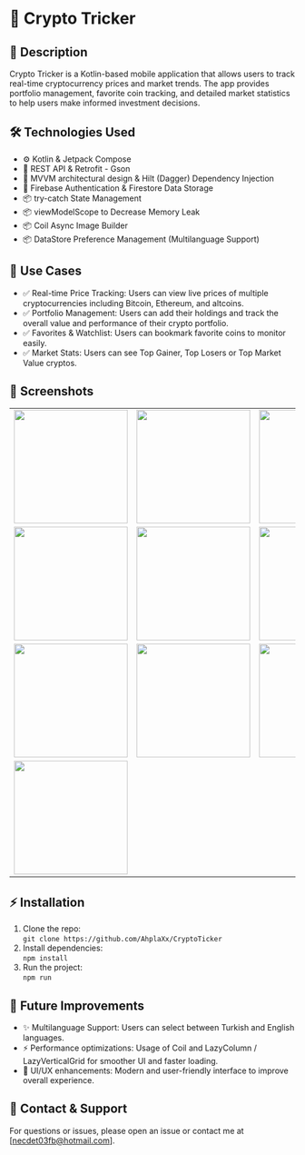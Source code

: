 # 🚀 Crypto Tricker

## 📝 Description
Crypto Tricker is a Kotlin-based mobile application that allows users to track real-time cryptocurrency prices and market trends. The app provides portfolio management, favorite coin tracking, and detailed market statistics to help users make informed investment decisions.

## 🛠️ Technologies Used
- ⚙️ Kotlin & Jetpack Compose
- 🧰 REST API & Retrofit - Gson
- 🔧 MVVM architectural design & Hilt (Dagger) Dependency Injection
- 💾 Firebase Authentication & Firestore Data Storage
- 📦 try-catch State Management
- 📦 viewModelScope to Decrease Memory Leak
- 📦 Coil Async Image Builder
- 📦 DataStore Preference Management (Multilanguage Support)

## 🎯 Use Cases
- ✅ Real-time Price Tracking: Users can view live prices of multiple cryptocurrencies including Bitcoin, Ethereum, and altcoins.
- ✅ Portfolio Management: Users can add their holdings and track the overall value and performance of their crypto portfolio.
- ✅ Favorites & Watchlist: Users can bookmark favorite coins to monitor easily.
- ✅ Market Stats: Users can see Top Gainer, Top Losers or Top Market Value cryptos.

## 📸 Screenshots
<table>
  <tr>
    <td><img src="https://github.com/user-attachments/assets/ac1f48a3-aec7-47c7-b1ef-95512ae41f5d" width="200"/></td>
    <td><img src="https://github.com/user-attachments/assets/facc8367-f4e6-4828-98ad-1c7f66a6ea94" width="200"/></td>
    <td><img src="https://github.com/user-attachments/assets/7065fc1b-8025-4a68-8848-f2005019bede" width="200"/></td>
  </tr>
  <tr>
    <td><img src="https://github.com/user-attachments/assets/8a993e13-ab43-4168-b006-2daa68d0b8d7" width="200"/></td>
    <td><img src="https://github.com/user-attachments/assets/4c87e1a7-5a03-447b-a298-9eb36452eb83" width="200"/></td>
    <td><img src="https://github.com/user-attachments/assets/819bf99c-0406-4bad-8fb9-4f3da1b86317" width="200"/></td>
  </tr>
  <tr>
    <td><img src="https://github.com/user-attachments/assets/7964a368-ebc2-4c34-80e8-f99ea8d36057" width="200"/></td>
    <td><img src="https://github.com/user-attachments/assets/e4af8ff4-89e7-4954-b5f7-fb38b1292224" width="200"/></td>
    <td><img src="https://github.com/user-attachments/assets/ff64980d-c853-40db-80b8-000df7056419" width="200"/></td>
  </tr>
  <tr>
    <td><img src="https://github.com/user-attachments/assets/cf3ad524-1b79-4f78-b06a-01b9e5a8f7de" width="200"/></td>
    <td></td>
    <td></td>
  </tr>
</table>

## ⚡ Installation
1. Clone the repo:  
   `git clone https://github.com/AhplaXx/CryptoTicker`
2. Install dependencies:  
   `npm install`
3. Run the project:  
   `npm run`

## 🔮 Future Improvements
- ✨ Multilanguage Support: Users can select between Turkish and English languages.
- ⚡ Performance optimizations: Usage of Coil and LazyColumn / LazyVerticalGrid for smoother UI and faster loading.
- 🎨 UI/UX enhancements: Modern and user-friendly interface to improve overall experience.

## 💬 Contact & Support
For questions or issues, please open an issue or contact me at [necdet03fb@hotmail.com].
